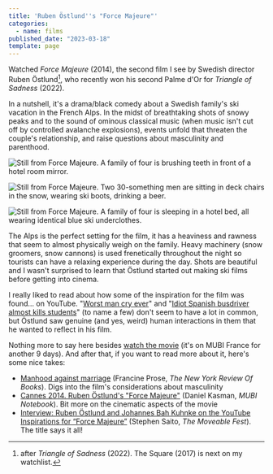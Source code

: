 ```yaml
---
title: 'Ruben Östlund''s "Force Majeure"'
categories:
  - name: films
published_date: "2023-03-18"
template: page
---
```


Watched _Force Majeure_ (2014), the second film I see by Swedish director Ruben Östlund[^1], who recently won his second Palme d'Or for _Triangle of Sadness_ (2022).

In a nutshell, it's a drama/black comedy about a Swedish family's ski vacation in the French Alps. In the midst of breathtaking shots of snowy peaks and to the sound of ominous classical music (when music isn't cut off by controlled avalanche explosions), events unfold that threaten the couple's relationship, and raise questions about masculinity and parenthood.

![Still from Force Majeure. A family of four is brushing teeth in front of a hotel room mirror.](/static/images/2023-03-18-force-majeure-1.jpg)

![Still from Force Majeure. Two 30-something men are sitting in deck chairs in the snow, wearing ski boots, drinking a beer.](/static/images/2023-03-18-force-majeure-2.jpg)

![Still from Force Majeure. A family of four is sleeping in a hotel bed, all wearing identical blue ski underclothes.](/static/images/2023-03-18-force-majeure-3.jpg)

The Alps is the perfect setting for the film, it has a heaviness and rawness that seem to almost physically weigh on the family. Heavy machinery (snow groomers, snow cannons) is used frenetically throughout the night so tourists can have a relaxing experience during the day. Shots are beautiful and I wasn't surprised to learn that Östlund started out making ski films before getting into cinema.

I really liked to read about how some of the inspiration for the film was found... on YouTube. "[Worst man cry ever](https://www.youtube.com/watch?v=ee925OTFBCA)" and "[Idiot Spanish busdriver almost kills students](https://www.youtube.com/watch?v=y-nkUnAcZtA)" (to name a few) don't seem to have a lot in common, but Östlund saw genuine (and yes, weird) human interactions in them that he wanted to reflect in his film.

Nothing more to say here besides [watch the movie](https://mubi.com/films/force-majeure) (it's on MUBI France for another 9 days). And after that, if you want to read more about it, here's some nice takes:

- [Manhood against marriage](https://web.archive.org/web/20151029101252/http://www.nybooks.com/blogs/nyrblog/2014/oct/24/manhood-against-marriage/) (Francine Prose, _The New York Review Of Books_). Digs into the film's considerations about masculinity
- [Cannes 2014. Ruben Östlund's "Force Majeure"](https://mubi.com/notebook/posts/cannes-2014-ruben-ostlunds-force-majeure) (Daniel Kasman, _MUBI Notebook_). Bit more on the cinematic aspects of the movie
- [Interview: Ruben Östlund and Johannes Bah Kuhnke on the YouTube Inspirations for “Force Majeure”](https://moveablefest.com/ruben-ostlund-johannes-bah-kuhnke-force-majeure/) (Stephen Saito, _The Moveable Fest_). The title says it all!

[^1]: after _Triangle of Sadness_ (2022). The Square (2017) is next on my watchlist.
